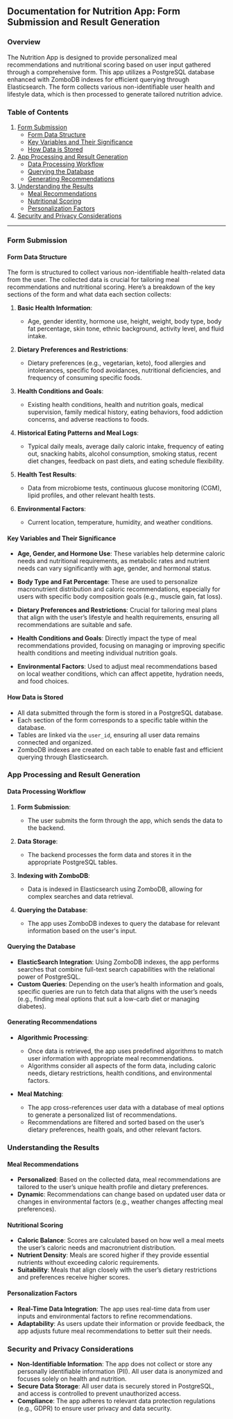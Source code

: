 ## Documentation for Nutrition App: Form Submission and Result Generation

### Overview

The Nutrition App is designed to provide personalized meal recommendations and nutritional scoring based on user input gathered through a comprehensive form. This app utilizes a PostgreSQL database enhanced with ZomboDB indexes for efficient querying through Elasticsearch. The form collects various non-identifiable user health and lifestyle data, which is then processed to generate tailored nutrition advice.

### Table of Contents

1. [Form Submission](#form-submission)
    - [Form Data Structure](#form-data-structure)
    - [Key Variables and Their Significance](#key-variables-and-their-significance)
    - [How Data is Stored](#how-data-is-stored)
2. [App Processing and Result Generation](#app-processing-and-result-generation)
    - [Data Processing Workflow](#data-processing-workflow)
    - [Querying the Database](#querying-the-database)
    - [Generating Recommendations](#generating-recommendations)
3. [Understanding the Results](#understanding-the-results)
    - [Meal Recommendations](#meal-recommendations)
    - [Nutritional Scoring](#nutritional-scoring)
    - [Personalization Factors](#personalization-factors)
4. [Security and Privacy Considerations](#security-and-privacy-considerations)

---

### Form Submission

#### Form Data Structure

The form is structured to collect various non-identifiable health-related data from the user. The collected data is crucial for tailoring meal recommendations and nutritional scoring. Here’s a breakdown of the key sections of the form and what data each section collects:

1. **Basic Health Information**:
   - Age, gender identity, hormone use, height, weight, body type, body fat percentage, skin tone, ethnic background, activity level, and fluid intake.
   
2. **Dietary Preferences and Restrictions**:
   - Dietary preferences (e.g., vegetarian, keto), food allergies and intolerances, specific food avoidances, nutritional deficiencies, and frequency of consuming specific foods.

3. **Health Conditions and Goals**:
   - Existing health conditions, health and nutrition goals, medical supervision, family medical history, eating behaviors, food addiction concerns, and adverse reactions to foods.

4. **Historical Eating Patterns and Meal Logs**:
   - Typical daily meals, average daily caloric intake, frequency of eating out, snacking habits, alcohol consumption, smoking status, recent diet changes, feedback on past diets, and eating schedule flexibility.

5. **Health Test Results**:
   - Data from microbiome tests, continuous glucose monitoring (CGM), lipid profiles, and other relevant health tests.

6. **Environmental Factors**:
   - Current location, temperature, humidity, and weather conditions.

#### Key Variables and Their Significance

- **Age, Gender, and Hormone Use**: These variables help determine caloric needs and nutritional requirements, as metabolic rates and nutrient needs can vary significantly with age, gender, and hormonal status.
  
- **Body Type and Fat Percentage**: These are used to personalize macronutrient distribution and caloric recommendations, especially for users with specific body composition goals (e.g., muscle gain, fat loss).

- **Dietary Preferences and Restrictions**: Crucial for tailoring meal plans that align with the user’s lifestyle and health requirements, ensuring all recommendations are suitable and safe.

- **Health Conditions and Goals**: Directly impact the type of meal recommendations provided, focusing on managing or improving specific health conditions and meeting individual nutrition goals.

- **Environmental Factors**: Used to adjust meal recommendations based on local weather conditions, which can affect appetite, hydration needs, and food choices.

#### How Data is Stored

- All data submitted through the form is stored in a PostgreSQL database. 
- Each section of the form corresponds to a specific table within the database.
- Tables are linked via the `user_id`, ensuring all user data remains connected and organized.
- ZomboDB indexes are created on each table to enable fast and efficient querying through Elasticsearch.

### App Processing and Result Generation

#### Data Processing Workflow

1. **Form Submission**:
   - The user submits the form through the app, which sends the data to the backend.
   
2. **Data Storage**:
   - The backend processes the form data and stores it in the appropriate PostgreSQL tables.
   
3. **Indexing with ZomboDB**:
   - Data is indexed in Elasticsearch using ZomboDB, allowing for complex searches and data retrieval.
   
4. **Querying the Database**:
   - The app uses ZomboDB indexes to query the database for relevant information based on the user's input.

#### Querying the Database

- **ElasticSearch Integration**: Using ZomboDB indexes, the app performs searches that combine full-text search capabilities with the relational power of PostgreSQL.
- **Custom Queries**: Depending on the user’s health information and goals, specific queries are run to fetch data that aligns with the user’s needs (e.g., finding meal options that suit a low-carb diet or managing diabetes).

#### Generating Recommendations

- **Algorithmic Processing**:
  - Once data is retrieved, the app uses predefined algorithms to match user information with appropriate meal recommendations. 
  - Algorithms consider all aspects of the form data, including caloric needs, dietary restrictions, health conditions, and environmental factors.

- **Meal Matching**:
  - The app cross-references user data with a database of meal options to generate a personalized list of recommendations.
  - Recommendations are filtered and sorted based on the user’s dietary preferences, health goals, and other relevant factors.

### Understanding the Results

#### Meal Recommendations

- **Personalized**: Based on the collected data, meal recommendations are tailored to the user’s unique health profile and dietary preferences.
- **Dynamic**: Recommendations can change based on updated user data or changes in environmental factors (e.g., weather changes affecting meal preferences).

#### Nutritional Scoring

- **Caloric Balance**: Scores are calculated based on how well a meal meets the user’s caloric needs and macronutrient distribution.
- **Nutrient Density**: Meals are scored higher if they provide essential nutrients without exceeding caloric requirements.
- **Suitability**: Meals that align closely with the user’s dietary restrictions and preferences receive higher scores.

#### Personalization Factors

- **Real-Time Data Integration**: The app uses real-time data from user inputs and environmental factors to refine recommendations.
- **Adaptability**: As users update their information or provide feedback, the app adjusts future meal recommendations to better suit their needs.

### Security and Privacy Considerations

- **Non-Identifiable Information**: The app does not collect or store any personally identifiable information (PII). All user data is anonymized and focuses solely on health and nutrition.
- **Secure Data Storage**: All user data is securely stored in PostgreSQL, and access is controlled to prevent unauthorized access.
- **Compliance**: The app adheres to relevant data protection regulations (e.g., GDPR) to ensure user privacy and data security.

